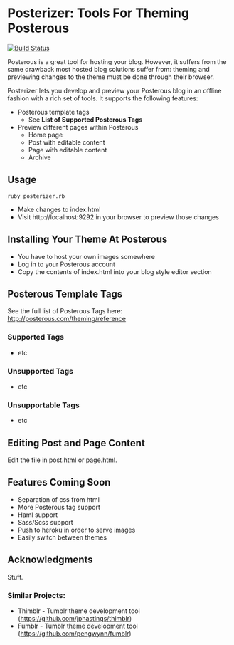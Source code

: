# Posterizer: Tools For Theming Posterous

[![Build Status](https://secure.travis-ci.org/jessmartin/posterizer.png)](http://travis-ci.org/jessmartin/posterizer)

Posterous is a great tool for hosting your blog. However, it suffers
from the same drawback most hosted blog solutions suffer from: theming
and previewing changes to the theme must be done through their browser.

Posterizer lets you develop and preview your Posterous blog in an 
offline fashion with a rich set of tools.  It supports the following
features:
* Posterous template tags
  * See __List of Supported Posterous Tags__
* Preview different pages within Posterous
  * Home page
  * Post with editable content
  * Page with editable content
  * Archive

## Usage

    ruby posterizer.rb

* Make changes to index.html
* Visit http://localhost:9292 in your browser to preview those changes

## Installing Your Theme At Posterous

* You have to host your own images somewhere
* Log in to your Posterous account
* Copy the contents of index.html into your blog style editor section

## Posterous Template Tags

See the full list of Posterous Tags here: http://posterous.com/theming/reference

### Supported Tags

* etc

### Unsupported Tags

* etc

### Unsupportable Tags

* etc

## Editing Post and Page Content

Edit the file in post.html or page.html.

## Features Coming Soon

* Separation of css from html
* More Posterous tag support
* Haml support
* Sass/Scss support
* Push to heroku in order to serve images
* Easily switch between themes

## Acknowledgments

Stuff.

### Similar Projects:

* Thimblr - Tumblr theme development tool (https://github.com/jphastings/thimblr)
* Fumblr - Tumblr theme development tool (https://github.com/pengwynn/fumblr)

